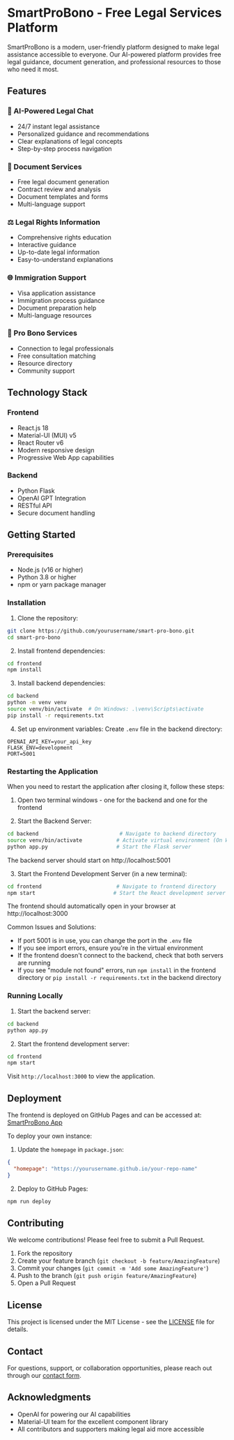 # SmartProBono - Free Legal Services Platform

SmartProBono is a modern, user-friendly platform designed to make legal assistance accessible to everyone. Our AI-powered platform provides free legal guidance, document generation, and professional resources to those who need it most.

## Features

### 🤖 AI-Powered Legal Chat
- 24/7 instant legal assistance
- Personalized guidance and recommendations
- Clear explanations of legal concepts
- Step-by-step process navigation

### 📄 Document Services
- Free legal document generation
- Contract review and analysis
- Document templates and forms
- Multi-language support

### ⚖️ Legal Rights Information
- Comprehensive rights education
- Interactive guidance
- Up-to-date legal information
- Easy-to-understand explanations

### 🌐 Immigration Support
- Visa application assistance
- Immigration process guidance
- Document preparation help
- Multi-language resources

### 💼 Pro Bono Services
- Connection to legal professionals
- Free consultation matching
- Resource directory
- Community support

## Technology Stack

### Frontend
- React.js 18
- Material-UI (MUI) v5
- React Router v6
- Modern responsive design
- Progressive Web App capabilities

### Backend
- Python Flask
- OpenAI GPT Integration
- RESTful API
- Secure document handling

## Getting Started

### Prerequisites
- Node.js (v16 or higher)
- Python 3.8 or higher
- npm or yarn package manager

### Installation

1. Clone the repository:
```bash
git clone https://github.com/yourusername/smart-pro-bono.git
cd smart-pro-bono
```

2. Install frontend dependencies:
```bash
cd frontend
npm install
```

3. Install backend dependencies:
```bash
cd backend
python -m venv venv
source venv/bin/activate  # On Windows: .\venv\Scripts\activate
pip install -r requirements.txt
```

4. Set up environment variables:
Create `.env` file in the backend directory:
```env
OPENAI_API_KEY=your_api_key
FLASK_ENV=development
PORT=5001
```

### Restarting the Application

When you need to restart the application after closing it, follow these steps:

1. Open two terminal windows - one for the backend and one for the frontend

2. Start the Backend Server:
```bash
cd backend                          # Navigate to backend directory
source venv/bin/activate           # Activate virtual environment (On Windows: .\venv\Scripts\activate)
python app.py                      # Start the Flask server
```
The backend server should start on http://localhost:5001

3. Start the Frontend Development Server (in a new terminal):
```bash
cd frontend                        # Navigate to frontend directory
npm start                         # Start the React development server
```
The frontend should automatically open in your browser at http://localhost:3000

Common Issues and Solutions:
- If port 5001 is in use, you can change the port in the `.env` file
- If you see import errors, ensure you're in the virtual environment
- If the frontend doesn't connect to the backend, check that both servers are running
- If you see "module not found" errors, run `npm install` in the frontend directory or `pip install -r requirements.txt` in the backend directory

### Running Locally

1. Start the backend server:
```bash
cd backend
python app.py
```

2. Start the frontend development server:
```bash
cd frontend
npm start
```

Visit `http://localhost:3000` to view the application.

## Deployment

The frontend is deployed on GitHub Pages and can be accessed at: [SmartProBono App](https://bthecoderr.github.io/pro-bono-app/)

To deploy your own instance:

1. Update the `homepage` in `package.json`:
```json
{
  "homepage": "https://yourusername.github.io/your-repo-name"
}
```

2. Deploy to GitHub Pages:
```bash
npm run deploy
```

## Contributing

We welcome contributions! Please feel free to submit a Pull Request.

1. Fork the repository
2. Create your feature branch (`git checkout -b feature/AmazingFeature`)
3. Commit your changes (`git commit -m 'Add some AmazingFeature'`)
4. Push to the branch (`git push origin feature/AmazingFeature`)
5. Open a Pull Request

## License

This project is licensed under the MIT License - see the [LICENSE](LICENSE) file for details.

## Contact

For questions, support, or collaboration opportunities, please reach out through our [contact form](https://bthecoderr.github.io/pro-bono-app/contact).

## Acknowledgments

- OpenAI for powering our AI capabilities
- Material-UI team for the excellent component library
- All contributors and supporters making legal aid more accessible
